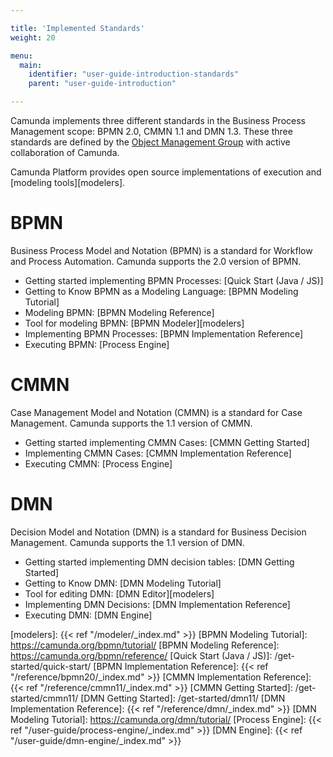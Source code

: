 ```yaml
---

title: 'Implemented Standards'
weight: 20

menu:
  main:
    identifier: "user-guide-introduction-standards"
    parent: "user-guide-introduction"

---
```


Camunda implements three different standards in the Business Process Management scope: BPMN 2.0, CMMN 1.1 and DMN 1.3.
These three standards are defined by the [Object Management Group][OMG] with active collaboration of Camunda.

Camunda Platform provides open source implementations of execution and [modeling tools][modelers].

# BPMN

Business Process Model and Notation (BPMN) is a standard for Workflow and Process Automation.
Camunda supports the 2.0 version of BPMN.

* Getting started implementing BPMN Processes: [Quick Start (Java / JS)]
* Getting to Know BPMN as a Modeling Language: [BPMN Modeling Tutorial]
* Modeling BPMN: [BPMN Modeling Reference]
* Tool for modeling BPMN: [BPMN Modeler][modelers]
* Implementing BPMN Processes: [BPMN Implementation Reference]
* Executing BPMN: [Process Engine]

# CMMN

Case Management Model and Notation (CMMN) is a standard for Case Management.
Camunda supports the 1.1 version of CMMN.

* Getting started implementing CMMN Cases: [CMMN Getting Started]
* Implementing CMMN Cases: [CMMN Implementation Reference]
* Executing CMMN: [Process Engine]

# DMN

Decision Model and Notation (DMN) is a standard for Business Decision Management.
Camunda supports the 1.1 version of DMN.

* Getting started implementing DMN decision tables: [DMN Getting Started]
* Getting to Know DMN: [DMN Modeling Tutorial]
* Tool for editing DMN: [DMN Editor][modelers]
* Implementing DMN Decisions: [DMN Implementation Reference]
* Executing DMN: [DMN Engine]


[OMG]: http://www.omg.org/
[modelers]: {{< ref "/modeler/_index.md" >}}
[BPMN Modeling Tutorial]: https://camunda.org/bpmn/tutorial/
[BPMN Modeling Reference]: https://camunda.org/bpmn/reference/
[Quick Start (Java / JS)]: /get-started/quick-start/
[BPMN Implementation Reference]: {{< ref "/reference/bpmn20/_index.md" >}}
[CMMN Implementation Reference]: {{< ref "/reference/cmmn11/_index.md" >}}
[CMMN Getting Started]: /get-started/cmmn11/
[DMN Getting Started]: /get-started/dmn11/
[DMN Implementation Reference]: {{< ref "/reference/dmn/_index.md" >}}
[DMN Modeling Tutorial]: https://camunda.org/dmn/tutorial/
[Process Engine]: {{< ref "/user-guide/process-engine/_index.md" >}}
[DMN Engine]: {{< ref "/user-guide/dmn-engine/_index.md" >}}
